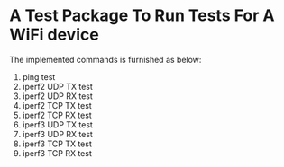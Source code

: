 # A Test Package To Run Tests For A WiFi device

The implemented commands is furnished as below:
1. ping test
2. iperf2 UDP TX test
3. iperf2 UDP RX test
4. iperf2 TCP TX test
5. iperf2 TCP RX test
6. iperf3 UDP TX test
7. iperf3 UDP RX test
8. iperf3 TCP TX test
9. iperf3 TCP RX test